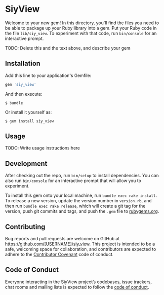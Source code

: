 # SiyView

Welcome to your new gem! In this directory, you'll find the files you need to be able to package up your Ruby library into a gem. Put your Ruby code in the file `lib/siy_view`. To experiment with that code, run `bin/console` for an interactive prompt.

TODO: Delete this and the text above, and describe your gem

## Installation

Add this line to your application's Gemfile:

```ruby
gem 'siy_view'
```

And then execute:

    $ bundle

Or install it yourself as:

    $ gem install siy_view

## Usage

TODO: Write usage instructions here

## Development

After checking out the repo, run `bin/setup` to install dependencies. You can also run `bin/console` for an interactive prompt that will allow you to experiment.

To install this gem onto your local machine, run `bundle exec rake install`. To release a new version, update the version number in `version.rb`, and then run `bundle exec rake release`, which will create a git tag for the version, push git commits and tags, and push the `.gem` file to [rubygems.org](https://rubygems.org).

## Contributing

Bug reports and pull requests are welcome on GitHub at https://github.com/[USERNAME]/siy_view. This project is intended to be a safe, welcoming space for collaboration, and contributors are expected to adhere to the [Contributor Covenant](http://contributor-covenant.org) code of conduct.

## Code of Conduct

Everyone interacting in the SiyView project’s codebases, issue trackers, chat rooms and mailing lists is expected to follow the [code of conduct](https://github.com/[USERNAME]/siy_view/blob/master/CODE_OF_CONDUCT.md).
